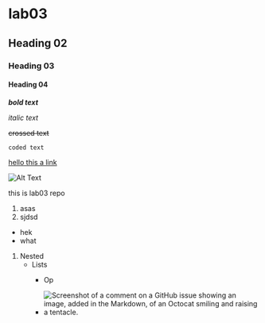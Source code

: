 # lab03
## Heading 02
### Heading 03
#### Heading 04

***bold text***

_italic text_

~~crossed text~~

```coded text```

[hello this a link](https://www.youtube.com/)


![Alt Text](https://images.ctfassets.net/zsyyd4yzh6xx/gg7cZRYwEW193Wo2ZXaOU/ef82aca6cc83a73dfadf95d1f3805769/code_icon_green.svg?f=center&fit=thumb&h=360&w=640 "Optional Title Text")

this is lab03 repo

1. asas
2. sjdsd


- hek
- what

1. Nested
   - Lists
     - Op
    
     - ![Screenshot of a comment on a GitHub issue showing an image, added in the Markdown, of an Octocat smiling and
raising a tentacle.](https://myoctocat.com/assets/images/base-octocat.svg)
